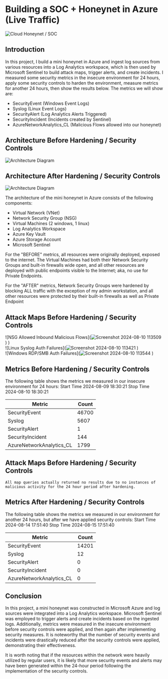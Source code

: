# Building a SOC + Honeynet in Azure (Live Traffic)
![Cloud Honeynet / SOC](https://i.imgur.com/ZWxe03e.jpg)

## Introduction

In this project, I build a mini honeynet in Azure and ingest log sources from various resources into a Log Analytics workspace, which is then used by Microsoft Sentinel to build attack maps, trigger alerts, and create incidents. I measured some security metrics in the insecure environment for 24 hours, apply some security controls to harden the environment, measure metrics for another 24 hours, then show the results below. The metrics we will show are:

- SecurityEvent (Windows Event Logs)
- Syslog (Linux Event Logs)
- SecurityAlert (Log Analytics Alerts Triggered)
- SecurityIncident (Incidents created by Sentinel)
- AzureNetworkAnalytics_CL (Malicious Flows allowed into our honeynet)

## Architecture Before Hardening / Security Controls
![Architecture Diagram](https://i.imgur.com/aBDwnKb.jpg)

## Architecture After Hardening / Security Controls
![Architecture Diagram](https://i.imgur.com/YQNa9Pp.jpg)

The architecture of the mini honeynet in Azure consists of the following components:

- Virtual Network (VNet)
- Network Security Group (NSG)
- Virtual Machines (2 windows, 1 linux)
- Log Analytics Workspace
- Azure Key Vault
- Azure Storage Account
- Microsoft Sentinel

For the "BEFORE" metrics, all resources were originally deployed, exposed to the internet. The Virtual Machines had both their Network Security Groups and built-in firewalls wide open, and all other resources are deployed with public endpoints visible to the Internet; aka, no use for Private Endpoints.

For the "AFTER" metrics, Network Security Groups were hardened by blocking ALL traffic with the exception of my admin workstation, and all other resources were protected by their built-in firewalls as well as Private Endpoint

## Attack Maps Before Hardening / Security Controls
![NSG Allowed Inbound Malicious Flows](![Screenshot 2024-08-10 113509](https://github.com/user-attachments/assets/7bbcc148-f3a3-4b46-b325-60bc7a3f68fc)
)
)<br>
![Linux Syslog Auth Failures](![Screenshot 2024-08-10 113421](https://github.com/user-attachments/assets/544e615c-21c0-4366-92eb-ecc855c87a6e)
)<br>
![Windows RDP/SMB Auth Failures](![Screenshot 2024-08-10 113544](https://github.com/user-attachments/assets/815ced20-4fdd-4f01-b276-12a7f6f24657)
)<br>

## Metrics Before Hardening / Security Controls

The following table shows the metrics we measured in our insecure environment for 24 hours:
Start Time 2024-08-09 18:30:21
Stop Time 2024-08-10 18:30:21

| Metric                   | Count
| ------------------------ | -----
| SecurityEvent            | 46700
| Syslog                   | 5607
| SecurityAlert            | 1
| SecurityIncident         | 144
| AzureNetworkAnalytics_CL | 1799

## Attack Maps Before Hardening / Security Controls

```All map queries actually returned no results due to no instances of malicious activity for the 24 hour period after hardening.```

## Metrics After Hardening / Security Controls

The following table shows the metrics we measured in our environment for another 24 hours, but after we have applied security controls:
Start Time 2024-08-14 17:51:40
Stop Time	2024-08-15 17:51:40

| Metric                   | Count
| ------------------------ | -----
| SecurityEvent            | 14201
| Syslog                   | 12
| SecurityAlert            | 0
| SecurityIncident         | 0
| AzureNetworkAnalytics_CL | 0

## Conclusion

In this project, a mini honeynet was constructed in Microsoft Azure and log sources were integrated into a Log Analytics workspace. Microsoft Sentinel was employed to trigger alerts and create incidents based on the ingested logs. Additionally, metrics were measured in the insecure environment before security controls were applied, and then again after implementing security measures. It is noteworthy that the number of security events and incidents were drastically reduced after the security controls were applied, demonstrating their effectiveness.

It is worth noting that if the resources within the network were heavily utilized by regular users, it is likely that more security events and alerts may have been generated within the 24-hour period following the implementation of the security controls.
